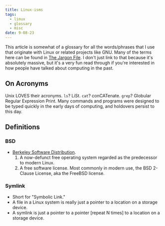```yaml
---
title: Linux-isms
tags:
  - linux
  - glossary
  - misc
date: 9-08-23
---
```

This article is somewhat of a glossary for all the words/phrases that I use that originate with Linux or related projects like GNU. Many of the terms here can be found in [The Jargon File](http://www.catb.org/jargon/html/). I don't just link to that because it's absolutely massive, but it's a very fun read through if you're interested in how people have talked about computing in the past.

## On Acronyms
Unix LOVES their acronyms. `ls`? LiSt. `cat`? conCATenate. `grep`?  Globular Regular Expression Print. Many commands and programs were designed to be typed quickly in the early days of computing, and holdovers persist to this day.
## Definitions
### BSD
- [Berkeley Software Distribution](https://en.wikipedia.org/wiki/Berkeley_Software_Distribution).
	1. A now-defunct free operating system regarded as the predecessor to modern Linux.
	2. A free software license. Most commonly in modern use, the BSD 2-Clause License, aka the FreeBSD license.
### Symlink
- Short for "Symbolic Link." 
- A file in a Linux system is really just a pointer to a location on a storage device. 
- A symlink is just a pointer to a pointer [repeat N times] to a location on a storage device.